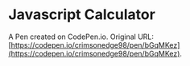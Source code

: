 # Javascript Calculator

A Pen created on CodePen.io. Original URL: [https://codepen.io/crimsonedge98/pen/bGqMKez](https://codepen.io/crimsonedge98/pen/bGqMKez).

